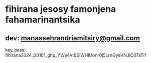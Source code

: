 # fihirana jesosy famonjena fahamarinantsika

## dev: manassehrandriamitsiry@gmail.com
key_pass: fihirana2024_00101_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

